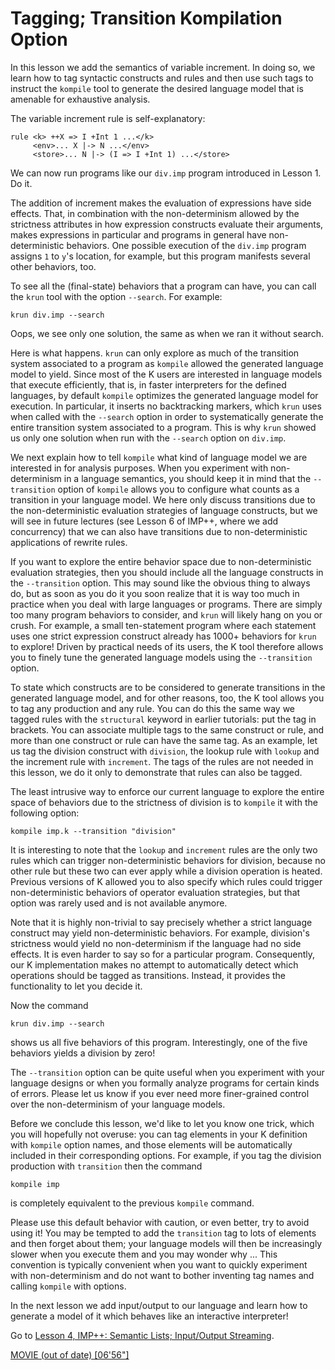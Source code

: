 <!-- Copyright (c) 2010-2019 K Team. All Rights Reserved. -->

# Tagging; Transition Kompilation Option

In this lesson we add the semantics of variable increment. In doing so, we
learn how to tag syntactic constructs and rules and then use such tags to
instruct the `kompile` tool to generate the desired language model that is
amenable for exhaustive analysis.

The variable increment rule is self-explanatory:

    rule <k> ++X => I +Int 1 ...</k>
         <env>... X |-> N ...</env>
         <store>... N |-> (I => I +Int 1) ...</store>

We can now run programs like our `div.imp` program introduced in Lesson 1.
Do it.

The addition of increment makes the evaluation of expressions have side
effects. That, in combination with the non-determinism allowed by the
strictness attributes in how expression constructs evaluate their
arguments, makes expressions in particular and programs in general have
non-deterministic behaviors. One possible execution of the `div.imp` program
assigns `1` to `y`'s location, for example, but this program manifests several
other behaviors, too.

To see all the (final-state) behaviors that a program can have, you can call
the `krun` tool with the option `--search`. For example:

    krun div.imp --search

Oops, we see only one solution, the same as when we ran it without search.

Here is what happens. `krun` can only explore as much of the transition
system associated to a program as `kompile` allowed the generated language
model to yield. Since most of the K users are interested in language models
that execute efficiently, that is, in faster interpreters for the defined
languages, by default `kompile` optimizes the generated language model for
execution. In particular, it inserts no backtracking markers, which `krun`
uses when called with the `--search` option in order to systematically generate
the entire transition system associated to a program. This is why `krun`
showed us only one solution when run with the `--search` option on `div.imp`.

We next explain how to tell `kompile` what kind of language model we are
interested in for analysis purposes. When you experiment with non-determinism
in a language semantics, you should keep it in mind that the `--transition`
option of `kompile` allows you to configure what counts as a transition in
your language model. We here only discuss transitions due to the
non-deterministic evaluation strategies of language constructs, but we will
see in future lectures (see Lesson 6 of IMP++, where we add concurrency) that
we can also have transitions due to non-deterministic applications of rewrite
rules.

If you want to explore the entire behavior space due to non-deterministic
evaluation strategies, then you should include all the language constructs
in the `--transition` option. This may sound like the obvious thing to
always do, but as soon as you do it you soon realize that it is way too much
in practice when you deal with large languages or programs. There are simply
too many program behaviors to consider, and `krun` will likely hang
on you or crush. For example, a small ten-statement program where each
statement uses one strict expression construct already has 1000+ behaviors for
`krun` to explore! Driven by practical needs of its users, the K tool
therefore allows you to finely tune the generated language models using the
`--transition` option.

To state which constructs are to be considered to generate transitions in the
generated language model, and for other reasons, too, the K tool allows you to
tag any production and any rule. You can do this the same way we tagged
rules with the `structural` keyword in earlier tutorials: put the tag in
brackets. You can associate multiple tags to the same construct or rule, and
more than one construct or rule can have the same tag. As an example, let us
tag the division construct with `division`, the lookup rule with `lookup` and
the increment rule with `increment`. The tags of the rules are not needed
in this lesson, we do it only to demonstrate that rules can also be tagged.

The least intrusive way to enforce our current language to explore the
entire space of behaviors due to the strictness of division is to `kompile` it
with the following option:

    kompile imp.k --transition "division"

It is interesting to note that the `lookup` and `increment` rules are the only
two rules which can trigger non-deterministic behaviors for division, because
no other rule but these two can ever apply while a division operation is
heated. Previous versions of K allowed you to also specify which rules could
trigger non-deterministic behaviors of operator evaluation strategies,
but that option was rarely used and is not available anymore.

Note that it is highly non-trivial to say precisely whether a strict language
construct may yield non-deterministic behaviors. For example, division's
strictness would yield no non-determinism if the language had no side effects.
It is even harder to say so for a particular program. Consequently, our K
implementation makes no attempt to automatically detect which operations
should be tagged as transitions. Instead, it provides the functionality to
let you decide it.

Now the command

    krun div.imp --search

shows us all five behaviors of this program. Interestingly, one
of the five behaviors yields a division by zero!

The `--transition` option can be quite useful when you experiment with your
language designs or when you formally analyze programs for certain kinds of
errors. Please let us know if you ever need more finer-grained control over
the non-determinism of your language models.

Before we conclude this lesson, we'd like to let you know one trick, which
you will hopefully not overuse: you can tag elements in your K definition with
`kompile` option names, and those elements will be automatically included in
their corresponding options. For example, if you tag the division production
with `transition` then the command

    kompile imp

is completely equivalent to the previous `kompile` command.

Please use this default behavior with caution, or even better, try to avoid
using it! You may be tempted to add the `transition` tag to lots of elements
and then forget about them; your language models will then be increasingly slower
when you execute them and you may wonder why ... This convention is typically
convenient when you want to quickly experiment with non-determinism and do not
want to bother inventing tag names and calling `kompile` with options.

In the next lesson we add input/output to our language and learn how to
generate a model of it which behaves like an interactive interpreter!

Go to [Lesson 4, IMP++: Semantic Lists; Input/Output Streaming](../lesson_4/README.md).

[MOVIE (out of date) [06'56"]](http://youtu.be/uwCUfWt7n-o)
